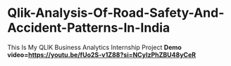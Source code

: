 # Qlik-Analysis-Of-Road-Safety-And-Accident-Patterns-In-India
This Is My  QLIK Business Analytics Internship Project
**Demo video=https://youtu.be/fUo2S-v1Z88?si=NCyIzPhZBU48yCeR**
